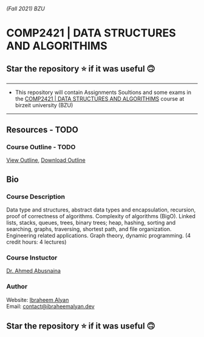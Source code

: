 ###### (Fall 2021) BZU
# COMP2421 | DATA STRUCTURES AND ALGORITHIMS

## Star the repository ⭐ if it was useful 🙃    
-----------------------------------------------
* This repository will contain Assignments Soultions and some exams in the [COMP2421 | DATA STRUCTURES AND ALGORITHIMS](https://www.birzeit.edu/en/content/comp2421-data-structures-and-algorithms) course at birzeit university (BZU)
-----------------------------------------------

## Resources - TODO

### Course Outline - TODO
[View Outline](https://github.com/ibraheemalayan/COMP133_BZU/blob/main/Resources/Comp133_Course_Outline_2021.pdf), 
[Download Outline](https://github.com/ibraheemalayan/COMP133_BZU/raw/main/Resources/Comp133_Course_Outline_2021.pdf)

## Bio

### Course Description
Data type and structures, abstract data types and encapsulation, recursion, proof of correctness of algorithms. Complexity of algorithms (BigO). Linked lists, stacks, queues, trees, binary trees; heap, hashing, sorting and searching, graphs, traversing, shortest path, and file organization. Engineering related applications. Graph theory, dynamic programming. (4 credit hours: 4 lectures)

### Course Instuctor
[Dr. Ahmed Abusnaina](mailto:aabusnaina@birzeit.edu)

### Author
Website: [Ibraheem Alyan](https://www.ibraheemalyan.dev/)    
Email: contact@ibraheemalyan.dev

## Star the repository ⭐ if it was useful 🙃    
